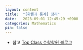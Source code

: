 ```yaml
---
layout: content
title:  "[확률과 통계] 정리"
date:   2023-09-01 12:45:29 +0900
categories: Mathematics
pin: false
---
```






- 참고
    [Top Class 수학학원 블로그](https://m.blog.naver.com/jiumnara/220746376930)
